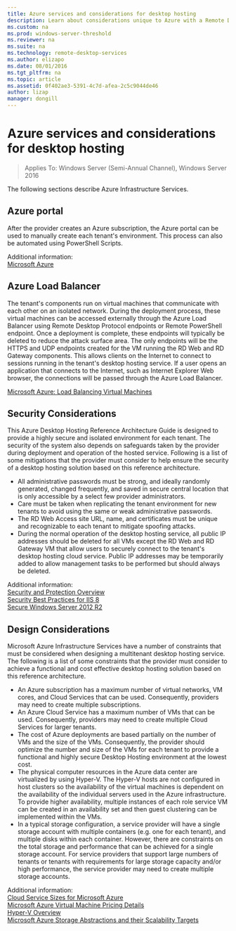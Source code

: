 ```yaml
---
title: Azure services and considerations for desktop hosting
description: Learn about considerations unique to Azure with a Remote Desktop hosting solution.
ms.custom: na
ms.prod: windows-server-threshold
ms.reviewer: na
ms.suite: na
ms.technology: remote-desktop-services
ms.author: elizapo
ms.date: 08/01/2016
ms.tgt_pltfrm: na
ms.topic: article
ms.assetid: 0f402ae3-5391-4c7d-afea-2c5c9044de46
author: lizap
manager: dongill
---
```

# Azure services and considerations for desktop hosting

>Applies To: Windows Server (Semi-Annual Channel), Windows Server 2016

The following sections describe Azure Infrastructure Services.  
  
##  Azure portal  
After the provider creates an Azure subscription, the Azure portal can be used to manually create each tenant's environment. This process can also be automated using PowerShell Scripts.  
  
Additional information:  
[Microsoft Azure](https://www.azure.microsoft.com)  
  
##  Azure Load Balancer  
The tenant's components run on virtual machines that communicate with each other on an isolated network. During the deployment process, these virtual machines can be accessed externally through the Azure Load Balancer using Remote Desktop Protocol endpoints or Remote PowerShell endpoint. Once a deployment is complete, these endpoints will typically be deleted to reduce the attack surface area. The only endpoints will be the HTTPS and UDP endpoints created for the VM running the RD Web and RD Gateway components. This allows clients on the Internet to connect to sessions running in the tenant's desktop hosting service. If a user opens an application that connects to the Internet, such as Internet Explorer Web browser, the connections will be passed through the Azure Load Balancer.  
  
[Microsoft Azure: Load Balancing Virtual Machines](https://azure.microsoft.com/documentation/articles/virtual-machines-linux-load-balance/)  
  
##  Security Considerations  
This Azure Desktop Hosting Reference Architecture Guide is designed to provide a highly secure and isolated environment for each tenant. The security of the system also depends on safeguards taken by the provider during deployment and operation of the hosted service. Following is a list of some mitigations that the provider must consider to help ensure the security of a desktop hosting solution based on this reference architecture.  
- All administrative passwords must be strong, and ideally randomly generated, changed frequently, and saved in secure central location that is only accessible by a select few provider administrators.  
- Care must be taken when replicating the tenant environment for new tenants to avoid using the same or weak administrative passwords.   
- The RD Web Access site URL, name, and certificates must be unique and recognizable to each tenant to mitigate spoofing attacks.  
- During the normal operation of the desktop hosting service, all public IP addresses should be deleted for all VMs except the RD Web and RD Gateway VM that allow users to securely connect to the tenant's desktop hosting cloud service. Public IP addresses may be temporarily added to allow management tasks to be performed but should always be deleted.  
  
Additional information:  
[Security and Protection Overview](https://technet.microsoft.com/library/hh831778.aspx)  
[Security Best Practices for IIS 8](https://technet.microsoft.com/library/jj635855.aspx)  
[Secure Windows Server 2012 R2](https://technet.microsoft.com/library/hh831360.aspx)  
  
##  Design Considerations  
Microsoft Azure Infrastructure Services have a number of constraints that must be considered when designing a multitenant desktop hosting service. The following is a list of some constraints that the provider must consider to achieve a functional and cost effective desktop hosting solution based on this reference architecture.  
  
- An Azure subscription has a maximum number of virtual networks, VM cores, and Cloud Services that can be used. Consequently, providers may need to create multiple subscriptions.   
- An Azure Cloud Service has a maximum number of VMs that can be used. Consequently, providers may need to create multiple Cloud Services for larger tenants.  
- The cost of Azure deployments are based partially on the number of VMs and the size of the VMs. Consequently, the provider should optimize the number and size of the VMs for each tenant to provide a functional and highly secure Desktop Hosting environment at the lowest cost.  
- The physical computer resources in the Azure data center are virtualized by using Hyper-V. The Hyper-V hosts are not configured in host clusters so the availability of the virtual machines is dependent on the availability of the individual servers used in the Azure infrastructure. To provide higher availability, multiple instances of each role service VM can be created in an availability set and then guest clustering can be implemented within the VMs.  
- In a typical storage configuration, a service provider will have a single storage account with multiple containers (e.g. one for each tenant), and multiple disks within each container. However, there are constraints on the total storage and performance that can be achieved for a single storage account. For service providers that support large numbers of tenants or tenants with requirements for large storage capacity and/or high performance, the service provider may need to create multiple storage accounts.  
  
Additional information:  
[Cloud Service Sizes for Microsoft Azure](https://azure.microsoft.com/documentation/articles/cloud-services-sizes-specs/)  
[Microsoft Azure Virtual Machine Pricing Details](https://azure.microsoft.com/pricing/details/virtual-machines/)  
[Hyper-V Overview](https://technet.microsoft.com/library/hh831531)  
[Microsoft Azure Storage Abstractions and their Scalability Targets](https://technet.microsoft.com/library/hh831531)  


